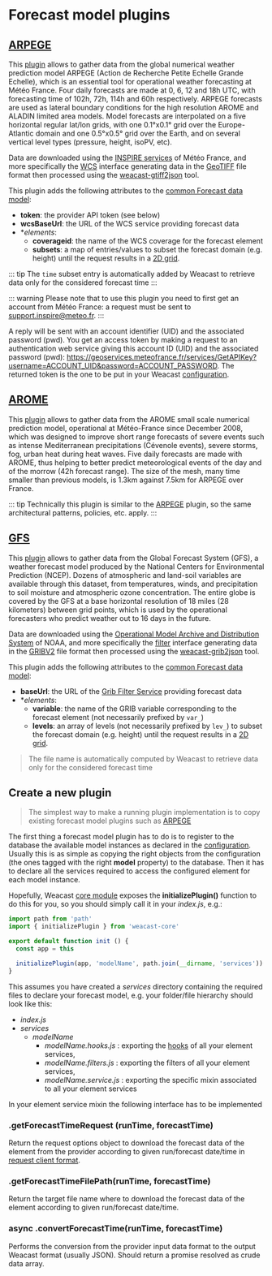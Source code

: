 # Forecast model plugins

## [ARPEGE](http://www.umr-cnrm.fr/spip.php?article121&lang=en)

This [plugin](https://github.com/weacast/weacast-arpege) allows to gather data from the global numerical weather prediction model ARPEGE (Action de Recherche Petite Echelle Grande Echelle), which is an essential tool for operational weather forecasting at Météo France. Four daily forecasts are made at 0, 6, 12 and 18h UTC, with forecasting time of 102h, 72h, 114h and 60h respectively. ARPEGE forecasts are used as lateral boundary conditions for the high resolution AROME and ALADIN limited area models. Model forecasts are interpolated on a five horizontal regular lat/lon grids, with one 0.1°x0.1° grid over the Europe-Atlantic domain and one 0.5°x0.5° grid over the Earth, and on several vertical level types (pressure, height, isoPV, etc).

Data are downloaded using the [INSPIRE services](https://donneespubliques.meteofrance.fr/client/gfx/utilisateur/File/documentation-webservices-inspire-en.pdf) of Météo France, and more specifically the [WCS](https://en.wikipedia.org/wiki/Web_Coverage_Service) interface generating data in the [GeoTIFF](https://en.wikipedia.org/wiki/GeoTIFF) file format then processed using the [weacast-gtiff2json](https://github.com/weacast/weacast-gtiff2json) tool.

This plugin adds the following attributes to the [common Forecast data model](architecture/DATAMODEL.MD#forecast-data-model):
* **token**: the provider API token (see below)
* **wcsBaseUrl**: the URL of the WCS service providing forecast data
* **elements*:
  * **coverageid**: the name of the WCS coverage for the forecast element
  * **subsets**: a map of entries/values to subset the forecast domain (e.g. height) until the request results in a [2D grid](./GRID.MD).
  
::: tip
The `time` subset entry is automatically added by Weacast to retrieve data only for the considered forecast time
:::

::: warning
Please note that to use this plugin you need to first get an account from Météo France: a request must be sent to support.inspire@meteo.fr.
:::

A reply will be sent with an account identifier (UID) and the associated password (pwd). You get an access token by making a request to an authentication web service giving this account ID (UID) and the associated password (pwd): https://geoservices.meteofrance.fr/services/GetAPIKey?username=ACCOUNT_UID&password=ACCOUNT_PASSWORD. The returned token is the one to be put in your Weacast [configuration](../guides/BASICS.MD#configuring).

## [AROME](http://www.umr-cnrm.fr/spip.php?article120)

This [plugin](https://github.com/weacast/weacast-arome) allows to gather data from the AROME small scale numerical prediction model, operational at Météo-France since December 2008, which was designed to improve short range forecasts of severe events such as intense Mediterranean precipitations (Cévenole events), severe storms, fog, urban heat during heat waves. Five daily forecasts are made with AROME, thus helping to better predict meteorological events of the day and of the morrow (42h forecast range). The size of the mesh, many time smaller than previous models, is 1.3km against 7.5km for ARPEGE over France.

::: tip
Technically this plugin is similar to the [ARPEGE](./plugin.md#arpege) plugin, so the same architectural patterns, policies, etc. apply.
:::

## [GFS](https://www.ncdc.noaa.gov/data-access/model-data/model-datasets/global-forcast-system-gfs)

This [plugin](https://github.com/weacast/weacast-gfs) allows to gather data from the Global Forecast System (GFS), a weather forecast model produced by the National Centers for Environmental Prediction (NCEP). Dozens of atmospheric and land-soil variables are available through this dataset, from temperatures, winds, and precipitation to soil moisture and atmospheric ozone concentration. The entire globe is covered by the GFS at a base horizontal resolution of 18 miles (28 kilometers) between grid points, which is used by the operational forecasters who predict weather out to 16 days in the future.

Data are downloaded using the [Operational Model Archive and Distribution System](http://nomads.ncep.noaa.gov/) of NOAA, and more specifically the [filter](http://nomads.ncep.noaa.gov/cgi-bin/filter_gfs_1p00.pl) interface generating data in the [GRIBV2](https://en.wikipedia.org/wiki/GRIB) file format then processed using the [weacast-grib2json](https://github.com/weacast/weacast-grib2json) tool.

This plugin adds the following attributes to the [common Forecast data model](./../architecture/data-model-view.md#forecast-data-model):
* **baseUrl**: the URL of the [Grib Filter Service](http://nomads.ncep.noaa.gov/txt_descriptions/grib_filter_doc.shtml) providing forecast data
* **elements*:
  * **variable**: the name of the GRIB variable corresponding to the forecast element (not necessarily prefixed by `var_`)
  * **levels**: an array of levels (not necessarily prefixed by `lev_`) to subset the forecast domain (e.g. height) until the request results in a [2D grid](./GRID.MD).
  
> The file name is automatically computed by Weacast to retrieve data only for the considered forecast time

## Create a new plugin

> The simplest way to make a running plugin implementation is to copy existing forecast model plugins such as [ARPEGE](https://github.com/weacast/weacast-arpege)

The first thing a forecast model plugin has to do is to register to the database the available model instances as declared in the [configuration](./../guides/basics.md#configuring). Usually this is as simple as copying the right objects from the configuration (the ones tagged with the right **model** property) to the database. Then it has to declare all the services required to access the configured element for each model instance.

Hopefully, Weacast [core module](https://github.com/weacast/weacast-core) exposes the **initializePlugin()** function to do this for you, so you should simply call it in your *index.js*, e.g.:
```javascript
import path from 'path'
import { initializePlugin } from 'weacast-core'

export default function init () {
  const app = this

  initializePlugin(app, 'modelName', path.join(__dirname, 'services'))
}
```

This assumes you have created a *services* directory containing the required files to declare your forecast model, e.g. your folder/file hierarchy should look like this:
* *index.js*
* *services*
  * *modelName*
    * *modelName.hooks.js* : exporting the [hooks](./hooks.md) of all your element services, 
    * *modelName.filters.js* : exporting the filters of all your element services, 
    * *modelName.service.js* : exporting the specific mixin associated to all your element services

In your element service mixin the following interface has to be implemented

### .getForecastTimeRequest (runTime, forecastTime)

Return the request options object to download the forecast data of the element from the provider according to given run/forecast date/time in [request client format](https://github.com/request/request#requestoptions-callback).

### .getForecastTimeFilePath(runTime, forecastTime)

Return the target file name where to download the forecast data of the element according to given run/forecast date/time.

### async .convertForecastTime(runTime, forecastTime)

Performs the conversion from the provider input data format to the output Weacast format (usually JSON). Should return a promise resolved as crude data array.

